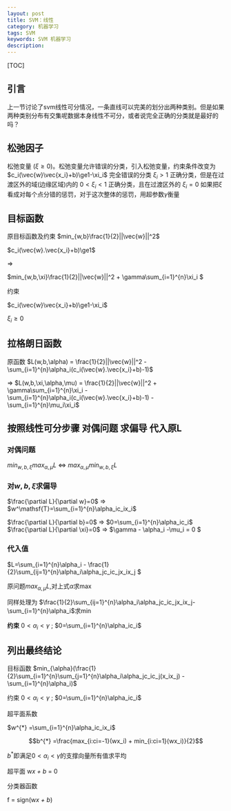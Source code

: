 ```yaml
---
layout: post
title: SVM：线性
category: 机器学习
tags: SVM
keywords: SVM 机器学习
description: 
---
```


[TOC]

## 引言
上一节讨论了svm线性可分情况，一条直线可以完美的划分出两种类别。但是如果两种类别分布有交集呢数据本身线性不可分，或者说完全正确的分类就是最好的吗？

## 松弛因子
松弛变量 ($\xi\ge0$)。松弛变量允许错误的分类，引入松弛变量，约束条件改变为
$c_i(\vec{w}\vec{x_i}+b)\ge1-\xi_i$
完全错误的分类 $\xi_i\gt1$
正确分类，但是在过渡区外的域(边缘区域)内的 $0\lt\xi_i\lt1$
正确分类，且在过渡区外的 $\xi_i=0$
如果把$\xi$看成对每个点分错的惩罚，对于这次整体的惩罚，用超参数$\gamma$衡量

## 目标函数
原目标函数及约束
$min_{w,b}\frac{1}{2}||\vec{w}||^2$

$c_i(\vec{w}.\vec{x_i}+b)\ge1$
 
$\Longrightarrow$ 

$min_{w,b,\xi}\frac{1}{2}||\vec{w}||^2 + \gamma\sum_{i=1}^{n}\xi_i $ 

约束 

$c_i(\vec{w}\vec{x_i}+b)\ge1-\xi_i$  

$\xi_i\ge0$

## 拉格朗日函数
原函数 $L(w,b,\alpha) = \frac{1}{2}||\vec{w}||^2 - \sum_{i=1}^{n}\alpha_i(c_i(\vec{w}.\vec{x_i}+b)-1)$

$\Longrightarrow$ 
$L(w,b,\xi,\alpha,\mu) = \frac{1}{2}||\vec{w}||^2 + \gamma\sum_{i=1}^{n}\xi_i - \sum_{i=1}^{n}\alpha_i(c_i(\vec{w}.\vec{x_i}+b)-1) - \sum_{i=1}^{n}\mu_i\xi_i$

## 按照线性可分步骤  对偶问题 求偏导 代入原L 
### 对偶问题
$min_{w,b,\xi}max_{\alpha,\mu}L$
$\Longleftrightarrow$
$max_{\alpha,\mu}min_{w,b,\xi}L$

### 对$w,b,\xi$求偏导
$\frac{\partial L}{\partial w}=0$ $\Longrightarrow$ $w^\mathsf{T}=\sum_{i=1}^{n}\alpha_ic_ix_i$

$\frac{\partial L}{\partial b}=0$ $\Longrightarrow$ $0=\sum_{i=1}^{n}\alpha_ic_i$ 
$\frac{\partial L}{\partial \xi}=0$ $\Longrightarrow$ $\gamma - \alpha_i -\mu_i = 0 $ 

### 代入值
$L=\sum_{i=1}^{n}\alpha_i - \frac{1}{2}\sum_{ij=1}^{n}\alpha_i\alpha_jc_ic_jx_ix_j $

原问题$max_{\alpha,\mu}L$,对上式$\alpha$求max

同样处理为
$\frac{1}{2}\sum_{ij=1}^{n}\alpha_i\alpha_jc_ic_jx_ix_j-\sum_{i=1}^{n}\alpha_i$求min

**约束** $0\lt\alpha_i\lt\gamma$ ; $0=\sum_{i=1}^{n}\alpha_ic_i$ 

## 列出最终结论
目标函数 $min_{\alpha}(\frac{1}{2}\sum_{i=1}^{n}\sum_{j=1}^{n}\alpha_i\alpha_jc_ic_j(x_ix_j) - \sum_{i=1}^{n}\alpha_i)$

约束 $0\lt\alpha_i\lt\gamma$ ; $0=\sum_{i=1}^{n}\alpha_ic_i$ 

超平面系数

$w^{*} =\sum_{i=1}^{n}\alpha_ic_ix_i$

$$b^{*} =\frac{max_{i:ci=-1}(wx_i) + min_{i:ci=1}(wx_i)}{2}$$

$b^{*}$即满足$0\lt\alpha_i\lt\gamma$的支撑向量所有值求平均

超平面
w*x  + b* = 0

分类器函数

f = sign(w*x  + b*)






